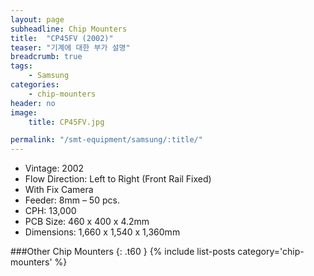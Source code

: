 ```yaml
---
layout: page
subheadline: Chip Mounters
title:  "CP45FV (2002)"
teaser: "기계에 대한 부가 설명"
breadcrumb: true
tags:
    - Samsung
categories:
    - chip-mounters
header: no
image:
    title: CP45FV.jpg

permalink: "/smt-equipment/samsung/:title/"
---
```


- Vintage: 2002
- Flow Direction: Left to Right (Front Rail Fixed)
- With Fix Camera
- Feeder: 8mm – 50 pcs.
- CPH: 13,000
- PCB Size: 460 x 400 x 4.2mm
- Dimensions: 1,660 x 1,540 x 1,360mm

###Other Chip Mounters
{: .t60 }
{% include list-posts category='chip-mounters' %}
